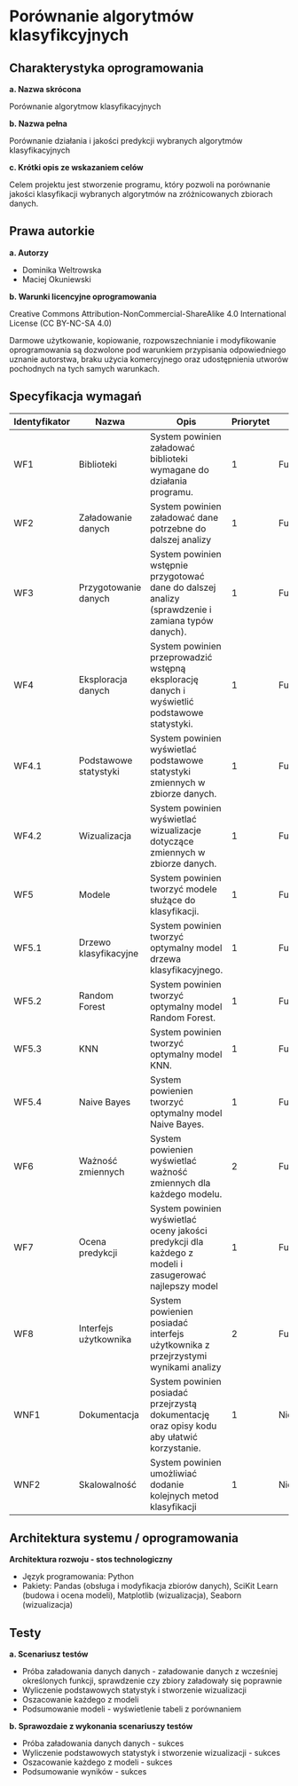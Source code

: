 # Porównanie algorytmów klasyfikcyjnych

## Charakterystyka oprogramowania 

**a. Nazwa skrócona** 

Porównanie algorytmow klasyfikacyjnych

**b. Nazwa pełna**

Porównanie działania i jakości predykcji wybranych algorytmów klasyfikacyjnych 

**c. Krótki opis ze wskazaniem celów**

Celem projektu jest stworzenie programu, który pozwoli na porównanie jakości klasyfikacji wybranych algorytmów na zróżnicowanych zbiorach danych. 

## Prawa autorkie

**a. Autorzy**

* Dominika Weltrowska
* Maciej Okuniewski

**b. Warunki licencyjne oprogramowania**

Creative Commons Attribution-NonCommercial-ShareAlike 4.0 International License (CC BY-NC-SA 4.0)

Darmowe użytkowanie, kopiowanie, rozpowszechnianie i modyfikowanie oprogramowania są dozwolone pod warunkiem przypisania odpowiedniego uznanie autorstwa, braku użycia komercyjnego oraz udostępnienia utworów pochodnych na tych samych warunkach.

## Specyfikacja wymagań

| Identyfikator | Nazwa                 | Opis                                                                                           | Priorytet | Kategoria       |
|---------------|-----------------------|----------------------------------------------------------------------------------------------- |-----------|-----------------|
| WF1           | Biblioteki            | System powinien załadować biblioteki wymagane do działania programu.                           | 1         | Funkcjonalne    |
| WF2           | Załadowanie danych    | System powinien załadować dane potrzebne do dalszej analizy                                    | 1        | Funkcjonalne    |
| WF3           | Przygotowanie danych  | System powinien wstępnie przygotować dane do dalszej analizy (sprawdzenie i zamiana typów danych). | 1         | Funkcjonalne    |
| WF4           | Eksploracja danych    | System powinien przeprowadzić wstępną eksplorację danych i wyświetlić podstawowe statystyki.   | 1         | Funkcjonalne    |
| WF4.1         | Podstawowe statystyki | System powinien wyświetlać podstawowe statystyki zmiennych w zbiorze danych.                   | 1         | Funkcjonalne    |
| WF4.2         | Wizualizacja          | System powinien wyświetlać wizualizacje dotyczące zmiennych w zbiorze danych.                  | 1         | Funkcjonalne    |
| WF5           | Modele                | System powinien tworzyć modele służące do klasyfikacji.                                        | 1         | Funkcjonalne    |
| WF5.1         | Drzewo klasyfikacyjne | System powinien tworzyć optymalny model drzewa klasyfikacyjnego.                               | 1         | Funkcjonalne    |
| WF5.2         | Random Forest        | System powinien tworzyć optymalny model Random Forest.                                        | 1         | Funkcjonalne    |
| WF5.3         | KNN                   | System powinien tworzyć optymalny model KNN.                                                  | 1         | Funkcjonalne    |
| WF5.4         | Naive Bayes           | System powienien tworzyć optymalny model Naive Bayes.                                         | 1         | Funkcjonalne    |
| WF6           | Ważność zmiennych     | System powienien wyświetlać ważność zmiennych dla każdego modelu.                              | 2        | Funkcjonalne   |
| WF7           | Ocena predykcji       | System powinien wyświetlać oceny jakości predykcji dla każdego z modeli i zasugerować najlepszy model | 1         | Funkcjonalne    |
| WF8           | Interfejs użytkownika | System powienien posiadać interfejs użytkownika z przejrzystymi wynikami analizy               | 2        | Funkcjonalne    |
| WNF1          | Dokumentacja          | System powinien posiadać przejrzystą dokumentację oraz opisy kodu aby ułatwić korzystanie.    | 1         | Niefunkcjonalne |
| WNF2           | Skalowalność      | System powinien umożliwiać dodanie kolejnych metod klasyfikacji                                  | 1           | Niefunkcjonalne |

## Architektura systemu / oprogramowania

**Architektura rozwoju - stos technologiczny**

* Język programowania: Python
* Pakiety: Pandas (obsługa i modyfikacja zbiorów danych), SciKit Learn (budowa i ocena modeli), Matplotlib (wizualizacja), Seaborn (wizualizacja)


## Testy 

**a. Scenariusz testów**

* Próba załadowania danych danych - załadowanie danych z wcześniej określonych funkcji, sprawdzenie czy zbiory załadowały się poprawnie
* Wyliczenie podstawowych statystyk i stworzenie wizualizacji
* Oszacowanie każdego z modeli
* Podsumowanie modeli - wyświetlenie tabeli z porównaniem


**b. Sprawozdaie z wykonania scenariuszy testów**

* Próba załadowania danych danych - sukces
* Wyliczenie podstawowych statystyk i stworzenie wizualizacji - sukces
* Oszacowanie każdego z modeli - sukces
* Podsumowanie wyników - sukces

